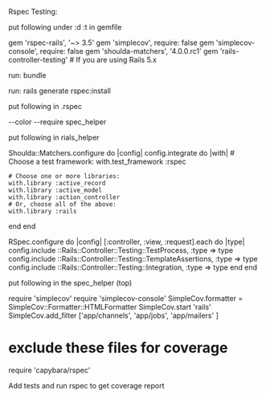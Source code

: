 Rspec Testing:

put following under :d :t in gemfile

  gem 'rspec-rails', '~> 3.5'
  gem 'simplecov', require: false
  gem 'simplecov-console', require: false
  gem 'shoulda-matchers', '4.0.0.rc1'
  gem 'rails-controller-testing' # If you are using Rails 5.x

run: bundle

run: rails generate rspec:install

put following in .rspec

--color
--require spec_helper

put following in rials_helper

Shoulda::Matchers.configure do |config|
  config.integrate do |with|
    # Choose a test framework:
    with.test_framework :rspec

    # Choose one or more libraries:
    with.library :active_record
    with.library :active_model
    with.library :action_controller
    # Or, choose all of the above:
    with.library :rails
  end
end

RSpec.configure do |config|
  [:controller, :view, :request].each do |type|
    config.include ::Rails::Controller::Testing::TestProcess, :type => type
    config.include ::Rails::Controller::Testing::TemplateAssertions, :type => type
    config.include ::Rails::Controller::Testing::Integration, :type => type
  end
end

put following in the spec_helper (top)

require 'simplecov'
require 'simplecov-console'
SimpleCov.formatter = SimpleCov::Formatter::HTMLFormatter
SimpleCov.start 'rails'
SimpleCov.add_filter ['app/channels', 'app/jobs', 'app/mailers' ]
# exclude these files for coverage

require 'capybara/rspec'

Add tests and run rspec to get coverage report


